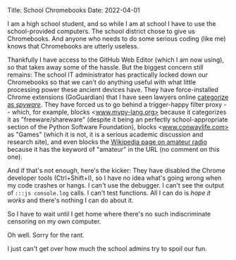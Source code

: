 Title: School Chromebooks
Date: 2022-04-01

I am a high school student, and so while I am at school I have to use the school-provided computers. The school district chose to give us Chromebooks. And anyone who needs to do some serious coding (like me) knows that Chromebooks are utterly useless.

Thankfully I have access to the GitHub Web Editor (which I am now using), so that takes away some of the hassle. But the biggest concern still remains: The school IT administrator has practically locked down our Chromebooks so that we can't do anything useful with what little processing power these ancient devices have. They have force-installed Chrome extensions (GoGuardian) that I have seen lawyers online [categorize as *spyware*](https://www.bloomberg.com/news/features/2021-10-28/how-goguardian-ai-spyware-took-over-schools-student-devices-during-covid). They have forced us to go behind a trigger-happy filter proxy -- which, for example, blocks <www.mypy-lang.org> because it categorizes it as "freeware/shareware" (despite it being an perfectly school-appropriate section of the Python Software Foundation), blocks <www.conwaylife.com> as "Games" (which it is not, it is a serious academic discussion and research site), and even blocks the [Wikipedia page on amateur radio](https://en.wikipedia.org/wiki/Amateur_radio) because it has the keyword of "amateur" in the URL (no comment on this one).

And if that's not enough, here's the kicker: They have disabled the Chrome developer tools (Ctrl+Shift+I), so I have no idea what's going wrong when my code crashes or hangs. I can't use the debugger. I can't see the output of `:::js console.log` calls. I can't test functions. All I can do is *hope it works* and there's nothing I can do about it.

So I have to wait until I get home where there's no such indiscriminate censoring on my own computer.

Oh well. Sorry for the rant.

I just can't get over how much the school admins try to spoil our fun.
